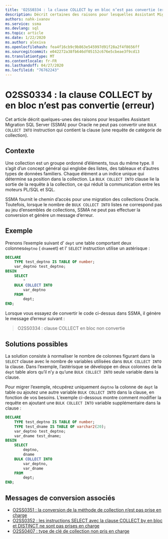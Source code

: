 ```yaml
---
title: 'O2SS0334 : la clause COLLECT by en bloc n’est pas convertie (erreur)'
description: Décrit certaines des raisons pour lesquelles Assistant Migration SQL Server (SSMA) pour Oracle ne peut pas convertir une instruction qui contient la clause COLLECT by en bloc.
authors: nahk-ivanov
ms.service: ssma
ms.devlang: sql
ms.topic: article
ms.date: 1/22/2020
ms.author: alexiva
ms.openlocfilehash: fea4f16cb9c9b863e545997d91f28a2f4f8656ff
ms.sourcegitcommit: e042272a38fb646df05152c676e5cbeae3f9cd13
ms.translationtype: MT
ms.contentlocale: fr-FR
ms.lasthandoff: 04/27/2020
ms.locfileid: "76762243"
---
```

# <a name="o2ss0334-bulk-collect-into-clause-not-converted-error"></a>O2SS0334 : la clause COLLECT by en bloc n’est pas convertie (erreur)

Cet article décrit quelques-unes des raisons pour lesquelles Assistant Migration SQL Server (SSMA) pour Oracle ne peut pas convertir une `BULK COLLECT INTO` instruction qui contient la clause (une requête de catégorie de collection).

## <a name="background"></a>Contexte

Une collection est un groupe ordonné d’éléments, tous du même type. Il s’agit d’un concept général qui englobe des listes, des tableaux et d’autres types de données familiers. Chaque élément a un indice unique qui détermine sa position dans la collection. La `BULK COLLECT INTO` clause lie la sortie de la requête à la collection, ce qui réduit la communication entre les moteurs PL/SQL et SQL.

SSMA fournit le chemin d’accès pour une migration des collections Oracle. Toutefois, lorsque le nombre de `BULK COLLECT INTO` listes ne correspond pas au jeu d’ensembles de collections, SSMA ne peut pas effectuer la conversion et génère un message d’erreur.

## <a name="example"></a>Exemple

Prenons l’exemple suivant d' `dept` une table comportant deux colonnes`deptno` ( `dname`et) et l' `SELECT` instruction utilise un astérisque :

```sql
DECLARE
    TYPE test_deptno IS TABLE OF number;
    var_deptno test_deptno;
BEGIN
    SELECT
        *
    BULK COLLECT INTO
        var_deptno
    FROM
        dept;
END;
```

Lorsque vous essayez de convertir le code ci-dessus dans SSMA, il génère le message d’erreur suivant :

> O2SS0334 : clause COLLECT en bloc non convertie

## <a name="possible-remedies"></a>Solutions possibles

La solution consiste à normaliser le nombre de colonnes figurant dans la `SELECT` clause avec le nombre de variables utilisées dans `BULK COLLECT INTO` la clause. Dans l’exemple, l’astérisque se développe en deux colonnes de la `dept` table alors qu’il n’y a qu’une `BULK COLLECT INTO` seule variable dans la clause.

Pour migrer l’exemple, récupérez uniquement `deptno` la colonne de `dept` la table ou ajoutez une autre variable `BULK COLLECT INTO` dans la clause, en fonction de vos besoins. L’exemple ci-dessous montre comment modifier la requête en ajoutant une `BULK COLLECT INTO` variable supplémentaire dans la clause :

```sql
DECLARE
    TYPE test_deptno IS TABLE OF number;
    TYPE test_dname IS TABLE OF varchar2(20);
    var_deptno test_deptno;
    var_dname test_dname;
BEGIN
    SELECT
        deptno,
        dname
    BULK COLLECT INTO
        var_deptno,
        var_dname
    FROM
        dept;
END;
```

## <a name="related-conversion-messages"></a>Messages de conversion associés

* [O2SS0351 : la conversion de la méthode de collection n’est pas prise en charge](o2ss0351.md)
* [O2SS0352 : les instructions SELECT avec la clause COLLECT by en bloc et DISTINCT ne sont pas prises en charge](o2ss0352.md)
* [O2SS0407 : type de clé de collection non pris en charge](o2ss0407.md)
